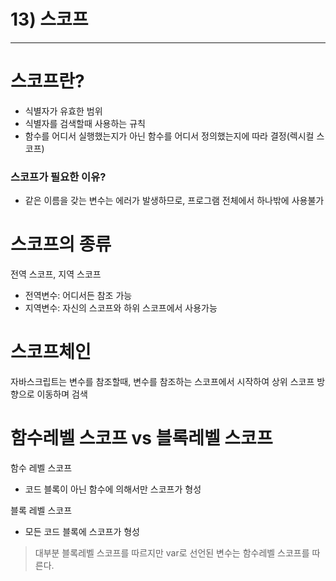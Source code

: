 # 13) 스코프

---

# 스코프란?

- 식별자가 유효한 범위
- 식별자를 검색할때 사용하는 규칙
- 함수를 어디서 실행했는지가 아닌 함수를 어디서 정의했는지에 따라 결정(렉시컬 스코프)

### 스코프가 필요한 이유?

- 같은 이름을 갖는 변수는 에러가 발생하므로, 프로그램 전체에서 하나밖에 사용불가

# 스코프의 종류

전역 스코프, 지역 스코프

- 전역변수: 어디서든 참조 가능
- 지역변수: 자신의 스코프와 하위 스코프에서 사용가능

# 스코프체인

자바스크립트는 변수를 참조할때, 변수를 참조하는 스코프에서 시작하여 상위 스코프 방향으로 이동하며 검색

# 함수레벨 스코프 vs 블록레벨 스코프

함수 레벨 스코프

- 코드 블록이 아닌 함수에 의해서만 스코프가 형성

블록 레벨 스코프

- 모든 코드 블록에 스코프가 형성

> 대부분 블록레벨 스코프를 따르지만
var로 선언된 변수는 함수레벨 스코프를 따른다.
>